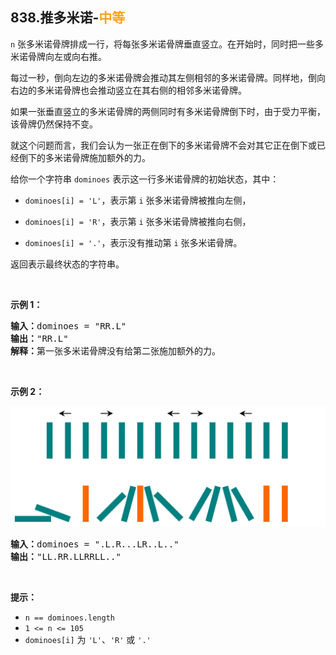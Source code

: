 ## 838.推多米诺-<font color=#FFA119>中等</font>

`n` 张多米诺骨牌排成一行，将每张多米诺骨牌垂直竖立。在开始时，同时把一些多米诺骨牌向左或向右推。

每过一秒，倒向左边的多米诺骨牌会推动其左侧相邻的多米诺骨牌。同样地，倒向右边的多米诺骨牌也会推动竖立在其右侧的相邻多米诺骨牌。

如果一张垂直竖立的多米诺骨牌的两侧同时有多米诺骨牌倒下时，由于受力平衡， 该骨牌仍然保持不变。

就这个问题而言，我们会认为一张正在倒下的多米诺骨牌不会对其它正在倒下或已经倒下的多米诺骨牌施加额外的力。<br>

给你一个字符串 `dominoes` 表示这一行多米诺骨牌的初始状态，其中：

- `dominoes[i] = 'L'`，表示第 `i` 张多米诺骨牌被推向左侧，

- `dominoes[i] = 'R'`，表示第 `i` 张多米诺骨牌被推向右侧，

- `dominoes[i] = '.'`，表示没有推动第 `i` 张多米诺骨牌。

返回表示最终状态的字符串。

<br>

**示例 1：**

<pre>
<b>输入：</b>dominoes = "RR.L"
<b>输出：</b>"RR.L"
<b>解释：</b>第一张多米诺骨牌没有给第二张施加额外的力。  
</pre>



<br>

**示例 2：**

![](../resources/img/838.推多米诺-1.png)

<pre>
<b>输入：</b>dominoes = ".L.R...LR..L.."
<b>输出：</b>"LL.RR.LLRRLL.."
</pre>



<br>

**提示：**

* `n == dominoes.length`
* `1 <= n <= 105`
* `dominoes[i]` 为 `'L'`、`'R'` 或 `'.'`

